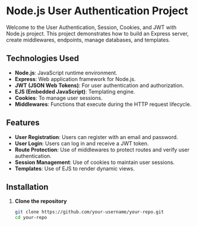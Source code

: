 # Node.js User Authentication Project

Welcome to the User Authentication, Session, Cookies, and JWT with Node.js project. This project demonstrates how to build an Express server, create middlewares, endpoints, manage databases, and templates.

## Technologies Used

- **Node.js**: JavaScript runtime environment.
- **Express**: Web application framework for Node.js.
- **JWT (JSON Web Tokens)**: For user authentication and authorization.
- **EJS (Embedded JavaScript)**: Templating engine.
- **Cookies**: To manage user sessions.
- **Middlewares**: Functions that execute during the HTTP request lifecycle.

## Features

- **User Registration**: Users can register with an email and password.
- **User Login**: Users can log in and receive a JWT token.
- **Route Protection**: Use of middlewares to protect routes and verify user authentication.
- **Session Management**: Use of cookies to maintain user sessions.
- **Templates**: Use of EJS to render dynamic views.

## Installation

1. **Clone the repository**

   ```bash
   git clone https://github.com/your-username/your-repo.git
   cd your-repo
